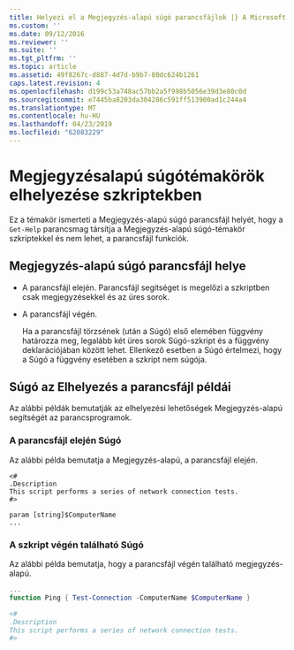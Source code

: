 ```yaml
---
title: Helyezi el a Megjegyzés-alapú súgó parancsfájlok |} A Microsoft Docs
ms.custom: ''
ms.date: 09/12/2016
ms.reviewer: ''
ms.suite: ''
ms.tgt_pltfrm: ''
ms.topic: article
ms.assetid: 49f8267c-d887-4d7d-b9b7-80dc624b1261
caps.latest.revision: 4
ms.openlocfilehash: d199c53a748ac57bb2a5f998b5056e39d3e80c0d
ms.sourcegitcommit: e7445ba8203da304286c591ff513900ad1c244a4
ms.translationtype: MT
ms.contentlocale: hu-HU
ms.lasthandoff: 04/23/2019
ms.locfileid: "62083229"
---
```

# <a name="placing-comment-based-help-in-scripts"></a>Megjegyzésalapú súgótémakörök elhelyezése szkriptekben

Ez a témakör ismerteti a Megjegyzés-alapú súgó parancsfájl helyét, hogy a `Get-Help` parancsmag társítja a Megjegyzés-alapú súgó-témakör szkriptekkel és nem lehet, a parancsfájl funkciók.

## <a name="where-to-place-comment-based-help-for-a-script"></a>Megjegyzés-alapú súgó parancsfájl helye

- A parancsfájl elején. Parancsfájl segítséget is megelőzi a szkriptben csak megjegyzésekkel és az üres sorok.

- A parancsfájl végén.

  Ha a parancsfájl törzsének (után a Súgó) első elemében függvény határozza meg, legalább két üres sorok Súgó-szkript és a függvény deklarációjában között lehet. Ellenkező esetben a Súgó értelmezi, hogy a Súgó a függvény esetében a szkript nem súgója.

## <a name="examples-of-help-placement-in-a-script"></a>Súgó az Elhelyezés a parancsfájl példái

 Az alábbi példák bemutatják az elhelyezési lehetőségek Megjegyzés-alapú segítségét az parancsprogramok.

### <a name="help-at-the-beginning-of-a-script"></a>A parancsfájl elején Súgó

 Az alábbi példa bemutatja a Megjegyzés-alapú, a parancsfájl elején.

```
<#
.Description
This script performs a series of network connection tests.
#>

param [string]$ComputerName
...
```

### <a name="help-at-the-end-of-a-script"></a>A szkript végén található Súgó

 Az alábbi példa bemutatja, hogy a parancsfájl végén található megjegyzés-alapú.

```powershell
...
function Ping { Test-Connection -ComputerName $ComputerName }

<#
.Description
This script performs a series of network connection tests.
#>

```